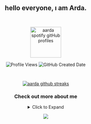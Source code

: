 <h2 align="center">
  hello everyone, ı am Arda.
</h2>

<br>

<p align="center">
  <img height="100" src="https://spotify-github-profile.kittinanx.com/api/view?uid=su8ifhnt52og805ngstk1hcej&cover_image=true&theme=novatorem&show_offline=false&background_color=000000&interchange=false&bar_color=006ff6&bar_color_cover=false" alt="aarda spotify gitHub profiles" />
</p>

<p align="center">
  <img src="https://komarev.com/ghpvc/?username=ardadasdelen" alt="Profile Views" />
  <img src="https://img.shields.io/github/created-at/ardadasdelen/ardadasdelen?style=flat&labelColor=gray&color=blue" alt="GitHub Created Date" />
</p>

<br>



<p align="center">
   <a href="https://bit.ly/ardadasdelen">
   <img src="https://github-readme-stats.vercel.app/api?username=ardadasdelen&show_icons=true&show=prs_merged,prs_merged_percentage&theme=transparent" alt="aarda github streaks" />
   </a>

<h3 align="center">
Check out more about me
</h3>
<div align="center">
  <details>
    <summary>Click to Expand</summary>
    <p align="center">
      aarda ᯅ is a prominent individual in the technology world, possessing deep knowledge and a unique approach in the fields of cybersecurity, social engineering, and software development. His awareness of digital security keeps him aligned with ethical hacking principles, while his interest in social media analysis and strategic perspective highlights his strong ability to assess environmental risks and opportunities. However, this analytical capability may pose potential risks to data privacy and requires careful management.
<br> 
aarda ᯅ's analytical intelligence showcases his ability to view situations from different perspectives and solve complex problems effectively. His skills in manipulation and persuasion provide him with an edge, particularly in social engineering practices, while the ethical use of these talents demonstrates his sense of responsibility.
<br>
In his personal life, his dedication to order, symmetry, and cleanliness makes him a disciplined and reliable partner in any collaborative environment. His unwavering habit of waking up early every morning and his effective time management skills play a key role in his daily productivity. However, his commitment to high standards and perfectionism might occasionally create internal pressure.
<br>
aarda ᯅ also possesses a strong artistic and emotional side. His appreciation for music and literature enriches his life, while his commitment to supporting his sibling's development regularly makes him a source of inspiration for those around him. His desire to share and teach his technical knowledge underlines his role not just as an expert but also as a mentor.
<br>
With a broad skill set that spans social media automation, mobile devices, and desktop software, Arda's technical expertise further strengthens his influence in these areas. Yet, the ethical boundaries that frame his powerful intellect and abilities highlight his accountability as an individual, both personally and socially.
<br>
In conclusion, aarda ᯅ is a name that consistently adds value to both his environment and himself while striking a delicate balance between technology and life.
<br>
It was created with the help of artificial intelligence and its unique memory.
    </p>
    <p align="center">
      <strong>Age:</strong>19,3<br>
      <strong>Country:</strong> Türkiye 🇹🇷
    </p>
  </details>
</div>


<p align="center">
	<img src="https://raw.githubusercontent.com/catppuccin/catppuccin/main/assets/footers/gray0_ctp_on_line.svg?sanitize=true" />
</p>
